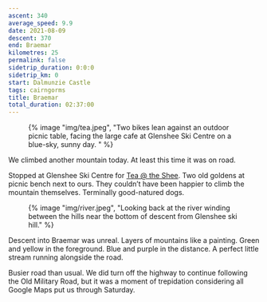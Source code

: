 ```yaml
---
ascent: 340
average_speed: 9.9
date: 2021-08-09
descent: 370
end: Braemar
kilometres: 25
permalink: false
sidetrip_duration: 0:0:0
sidetrip_km: 0
start: Dalmunzie Castle
tags: cairngorms
title: Braemar
total_duration: 02:37:00
---
```


<figure class="float-right">
{% image "img/tea.jpeg", "Two bikes lean against an outdoor picnic table, facing the large cafe at Glenshee Ski Centre on a blue-sky, sunny day. " %}
</figure>

We climbed another mountain today. At least this time it was on road.

Stopped at Glenshee Ski Centre for [Tea @ the Shee](https://www.ski-glenshee.co.uk/Tea-The-Shee-Cafe). Two old goldens at picnic bench next to ours. They couldn’t have been happier to climb the mountain themselves. Terminally good-natured dogs.

<figure class="float-left">
{% image "img/river.jpeg", "Looking back at the river winding between the hills near the bottom of descent from Glenshee ski hill." %}
</figure>

Descent into Braemar was unreal. Layers of mountains like a painting. Green and yellow in the foreground. Blue and purple in the distance. A perfect little stream running alongside the road.

Busier road than usual. We did turn off the highway to continue following the Old Military Road, but it was a moment of trepidation considering all Google Maps put us through Saturday.

<!-- add honeycomb cheesecake note -->
